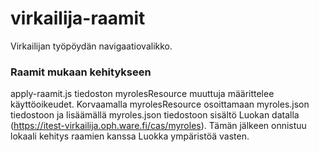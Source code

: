 # virkailija-raamit
Virkailijan työpöydän navigaatiovalikko.

### Raamit mukaan kehitykseen
apply-raamit.js tiedoston myrolesResource muuttuja määrittelee käyttöoikeudet.
Korvaamalla myrolesResource osoittamaan myroles.json tiedostoon ja lisäämällä myroles.json tiedostoon sisältö Luokan datalla (https://itest-virkailija.oph.ware.fi/cas/myroles). Tämän jälkeen onnistuu lokaali kehitys raamien kanssa Luokka ympäristöä vasten.
